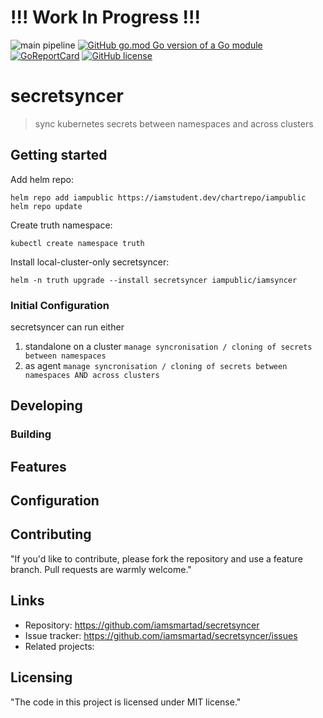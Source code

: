 # !!! Work In Progress !!!

![main pipeline](https://github.com/iamsmartad/secretsyncer/actions/workflows/pullrequest.yaml/badge.svg) [![GitHub go.mod Go version of a Go module](https://img.shields.io/github/go-mod/go-version/iamsmartad/secretsyncer.svg)](https://github.com/iamsmartad/secretsyncer) [![GoReportCard](https://goreportcard.com/badge/github.com/iamsmartad/secretsyncer)](https://goreportcard.com/report/github.com/iamsmartad/secretsyncer) [![GitHub license](https://img.shields.io/github/license/iamsmartad/secretsyncer)](https://github.com/iamsmartad/secretsyncer/blob/master/LICENSE)

<!-- [![Docker](https://badgen.net/badge/icon/docker?icon=docker&label)](https://https://docker.com/) -->

# secretsyncer

> sync kubernetes secrets between namespaces and across clusters

## Getting started

Add helm repo:

```shell
helm repo add iampublic https://iamstudent.dev/chartrepo/iampublic
helm repo update
```

Create truth namespace:

```shell
kubectl create namespace truth
```

Install local-cluster-only secretsyncer:

```shell
helm -n truth upgrade --install secretsyncer iampublic/iamsyncer
```

### Initial Configuration

secretsyncer can run either

1. standalone on a cluster
   `manage syncronisation / cloning of secrets between namespaces`
1. as agent
   `manage syncronisation / cloning of secrets between namespaces AND across clusters`

## Developing

### Building

<!-- Run go build: -->

<!-- ```shell
go build -o myapp *.go
``` -->

<!-- ### Deploying / Publishing

In case there's some step you have to take that publishes this project to a
server, this is the right time to state it.

```shell
packagemanager deploy awesome-project -s server.com -u username -p password
```

And again you'd need to tell what the previous code actually does. -->

## Features

<!-- - What's the main functionality
- You can also do another thing
- If you get really randy, you can even do this -->

## Configuration

<!-- Here you should write what are all of the configurations a user can enter when
using the project. -->

## Contributing

"If you'd like to contribute, please fork the repository and use a feature
branch. Pull requests are warmly welcome."

## Links

<!-- - Project homepage: https://your.github.com/awesome-project/ -->

- Repository: https://github.com/iamsmartad/secretsyncer
- Issue tracker: https://github.com/iamsmartad/secretsyncer/issues
- Related projects:

## Licensing

"The code in this project is licensed under MIT license."
